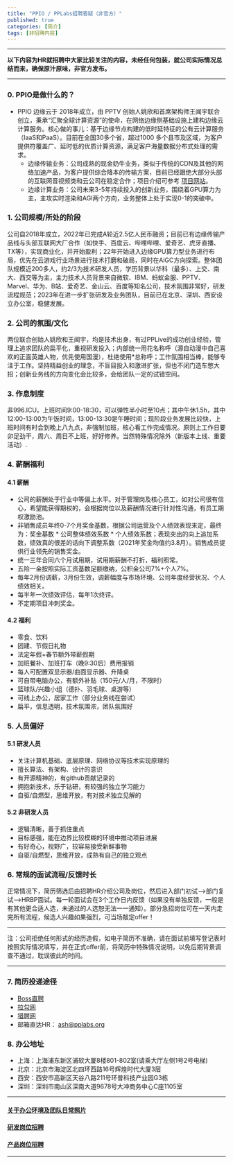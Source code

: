 ```yaml
---
title: "PPIO / PPLabs招聘答疑（非官方）"
published: true
categories: [简介]
tags: [非招聘内容]
---
```

<hr/>

**以下内容为HR就招聘中大家比较关注的内容，未经任何包装，就公司实际情况总结而来，确保原汁原味，非官方发布。**
<hr/>

### 0. PPIO是做什么的？

- PPIO 边缘云于 2018年成立，由 PPTV 创始人姚欣和首席架构师王闻宇联合创立，秉承“汇聚全球计算资源”的使命，在网络边缘侧基础设施上建构边缘云计算服务。核心做的事儿：基于边缘节点构建的低时延特征的公有云计算服务（IaaS和PaaS）。目前在全国30多个省，超过1000 多个县市及区域，为客户提供符覆盖广、延时低的优质计算资源，满足客户海量数据分布式处理的需求。
  - 边缘传输业务：公司成熟的现金奶牛业务，类似于传统的CDN及其他的网络加速产品，为客户提供综合降本的传输方案，目前已经跟绝大部分头部的互联网音视频类和云公司在稳定合作；项目介绍可参考 [项目网站](https://ppio.cloud/)。
  - 边缘计算业务：公司未来3-5年持续投入的创新业务，围绕着GPU算力为主，主攻实时渲染和AGI两个方向，业务整体上处于实现0-1的突破中。


### 1. 公司规模/所处的阶段

公司自2018年成立，2022年已完成A轮近2.5亿人民币融资；目前已有边缘传输产品线与头部互联网大厂合作（如快手、百度云、哔哩哔哩、爱奇艺、虎牙直播、TX等），实现商业化，并开始盈利；22年开始进入边缘GPU算力型业务进行布局，优先在云游戏行业场景进行技术打磨和破局，同时在AiGC方向探索。整体团队规模近200多人，约2/3为技术研发人员，学历背景以华科（最多）、上交、南大、西交等为主，主力技术人员背景来自微软、IBM、蚂蚁金服、PPTV、Marvel、华为、B站、爱奇艺、金山云、百度等知名公司，技术氛围非常好，研发流程规范；2023年在进一步扩张研发及业务团队，目前已在北京、深圳、西安设立办公室，稳健发展。

### 2. 公司的氛围/文化

两位联合创始人姚欣和王闻宇，均是技术出身，有过PPLive的成功创业经验，管理上追求团队的扁平化，重视研发投入；内部统一用花名称呼（源自动漫中自己喜欢的正面英雄人物，优先使用国漫），杜绝使用*总称呼；工作氛围相当棒，能够专注于工作。坚持精益创业的理念，不盲目投入和激进扩张，但也不闭门造车憋大招；创新业务线的方向变化会比较多，会给团队一定的试错空间。

### 3. 作息制度

非996.ICU。上班时间9:00-18:30，可以弹性半小时至10点；其中午休1.5h，其中12:00-13:00为午饭时间，13:00-13:30是午睡时间；现阶段业务发展比较快，上班时间有时会到晚上八九点，非强制加班，核心看工作完成情况。原则上工作日要卯足劲干，周六、周日不上班，好好修养。当然特殊情况除外（新版本上线、重要活动）.

### 4. 薪酬福利
#### 4.1 薪酬
- 公司的薪酬处于行业中等偏上水平。对于管理岗及核心员工，如对公司很有信心，希望能获得期权的，会根据岗位以及薪酬情况进行针对性沟通，有员工期权激励池。
- 非销售成员年终0-7个月奖金基数，根据公司运营及个人绩效表现来定，最终为：奖金基数 * 公司整体绩效系数 * 个人绩效系数；表现突出的向上追加系数，绩效真的很差的话向下调整系数（2021年奖金均值约3.8月）。销售成员提供行业领先的销售奖金。
- 统一三年合同六个月试用期，试用期薪酬不打折，福利照常。
- 五险一金按照实际工资基数足额缴纳，公积金公司7%+个人7%。
- 每年2月份调薪，3月份生效，调薪幅度与市场环境、公司年度经营状况、个人绩效相关。
- 每半年一次绩效评估，每年1次终评。
- 不定期项目冲刺奖金。
#### 4.2 福利
- 零食、饮料
- 团建、节假日礼物
- 法定年假+春节额外带薪假期
- 加班餐补、加班打车（晚9:30后）费用报销
- 每人可配置双显示器/曲面显示器、升降桌
- 可自带电脑办公，有额外补贴（150元/人/月，不限时）
- 篮球队/兴趣小组（德扑、羽毛球、桌游等）
- 可线上办公，居家工作（部分业务线在尝试）
- 扁平，信息透明，技术氛围浓，团队氛围好

### 5. 人员偏好
#### 5.1 研发人员
  - 关注计算机基础、底层原理、网络协议等技术实现原理的
  - 擅长算法、有架构、设计的意识
  - 有开源精神的，有github贡献记录的
  - 拥抱新技术，乐于钻研，有较强的独立学习能力
  - 自驱/自燃型，思维开放，有对技术独立见解的
#### 5.2 非研发人员
  - 逻辑清晰，善于抓住重点
  - 目标感强，能在边界比较模糊的环境中推动项目进展
  - 有好奇心，视野广，较容易接受新鲜事物
  - 自驱/自燃型，思维开放，成熟有自己的独立观点

### 6. 常规的面试流程/反馈时长

正常情况下，简历筛选后由招聘HR介绍公司及岗位，然后进入部门初试-->部门复试-->HRBP面试。每一轮面试会在3个工作日内反馈（如果没有单独反馈，一般是有其他更合适人选，未通过的人选恕无法一一通知）。部分急招岗位可在一天内走完所有流程，候选人兴趣如果强烈，可当场敲定offer！

<hr>

注：公司拒绝任何形式的经历造假，如电子简历不准确，请在面试前填写登记表时按照实际情况填写，并在正式offer前，将简历中特殊情况说明，以免后期背景调查不通过，耽误彼此的时间。

<hr>


### 7. 简历投递途径
- [Boss直聘](https://www.zhipin.com/gongsir/5ba2ae5248837b0d1n192Nq0FQ~~.html?ka=company-jobs)
- [拉勾网](https://www.lagou.com/gongsi/j443505.html)
- [猎聘网](https://www.liepin.com/company/9566183)
- 邮箱直达HR： ash@pplabs.org

### 8. 办公地址
 - 上海：上海浦东新区浦软大厦8楼801-802室(请乘大厅左侧1号2号电梯)
 - 北京：北京市海淀区北四环西路16号辉煌时代大厦3层
 - 西安：西安市高新区天谷八路211号环普科技产业园G3栋
 - 深圳：深圳市南山区深南大道9678号大冲商务中心C座1105室

<hr>

#### [关于办公环境及团队日常照片](https://www.ashma.info/2019/03/02/pic-of-PPLabs/)
#### [研发岗位招聘](https://www.ashma.info/2022/05/24/RD-positions/)
#### [产品岗位招聘](https://www.ashma.info/2022/05/24/Product-Position/)

<hr>
